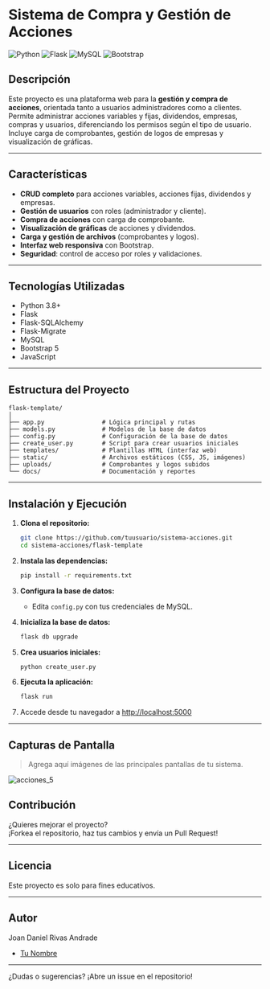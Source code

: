 # Sistema de Compra y Gestión de Acciones

![Python](https://img.shields.io/badge/Python-3.8%2B-blue?logo=python)
![Flask](https://img.shields.io/badge/Flask-2.x-lightgrey?logo=flask)
![MySQL](https://img.shields.io/badge/MySQL-8.x-blue?logo=mysql)
![Bootstrap](https://img.shields.io/badge/Bootstrap-5.x-purple?logo=bootstrap)

## Descripción

Este proyecto es una plataforma web para la **gestión y compra de acciones**, orientada tanto a usuarios administradores como a clientes. Permite administrar acciones variables y fijas, dividendos, empresas, compras y usuarios, diferenciando los permisos según el tipo de usuario. Incluye carga de comprobantes, gestión de logos de empresas y visualización de gráficas.

---

## Características

- **CRUD completo** para acciones variables, acciones fijas, dividendos y empresas.
- **Gestión de usuarios** con roles (administrador y cliente).
- **Compra de acciones** con carga de comprobante.
- **Visualización de gráficas** de acciones y dividendos.
- **Carga y gestión de archivos** (comprobantes y logos).
- **Interfaz web responsiva** con Bootstrap.
- **Seguridad**: control de acceso por roles y validaciones.

---

## Tecnologías Utilizadas

- Python 3.8+
- Flask
- Flask-SQLAlchemy
- Flask-Migrate
- MySQL
- Bootstrap 5
- JavaScript

---

## Estructura del Proyecto

```
flask-template/
│
├── app.py                # Lógica principal y rutas
├── models.py             # Modelos de la base de datos
├── config.py             # Configuración de la base de datos
├── create_user.py        # Script para crear usuarios iniciales
├── templates/            # Plantillas HTML (interfaz web)
├── static/               # Archivos estáticos (CSS, JS, imágenes)
├── uploads/              # Comprobantes y logos subidos
└── docs/                 # Documentación y reportes
```

---

## Instalación y Ejecución

1. **Clona el repositorio:**
    ```sh
    git clone https://github.com/tuusuario/sistema-acciones.git
    cd sistema-acciones/flask-template
    ```

2. **Instala las dependencias:**
    ```sh
    pip install -r requirements.txt
    ```

3. **Configura la base de datos:**
    - Edita `config.py` con tus credenciales de MySQL.

4. **Inicializa la base de datos:**
    ```sh
    flask db upgrade
    ```

5. **Crea usuarios iniciales:**
    ```sh
    python create_user.py
    ```

6. **Ejecuta la aplicación:**
    ```sh
    flask run
    ```

7. Accede desde tu navegador a [http://localhost:5000](http://localhost:5000)

---

## Capturas de Pantalla

> Agrega aquí imágenes de las principales pantallas de tu sistema.

![acciones_5](https://github.com/user-attachments/assets/238725f9-6e10-437d-95f9-a48f36c60c9a)


## Contribución

¿Quieres mejorar el proyecto?  
¡Forkea el repositorio, haz tus cambios y envía un Pull Request!

---

## Licencia

Este proyecto es solo para fines educativos.

---

## Autor
Joan Daniel Rivas Andrade

- [Tu Nombre](https://github.com/tuusuario)

---

¿Dudas o sugerencias? ¡Abre un issue en el repositorio!
